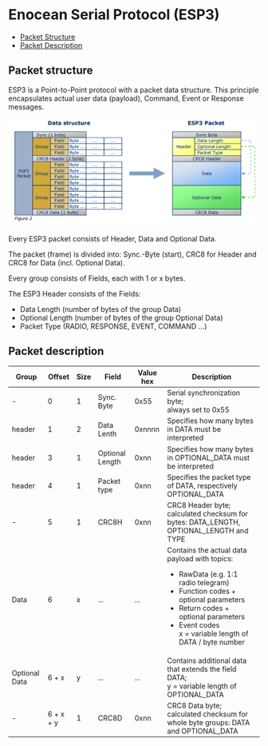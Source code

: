 # Enocean Serial Protocol (ESP3)

* [Packet Structure](#packet-structure)
* [Packet Description](#packet-description)

## Packet structure
ESP3 is a Point-to-Point protocol with a packet data structure.
This principle encapsulates actual user data (payload), Command, Event or Response
messages.

![Packet Structure of Enocean Serial Protocol (ESP3) Packets](images/packet-structure.png)

Every ESP3 packet consists of Header, Data and Optional Data.

The packet (frame) is divided into: Sync.-Byte (start), CRC8 for Header and CRC8 for
Data (incl. Optional Data).

Every group consists of Fields, each with 1 or x bytes.

The ESP3 Header consists of the Fields:
- Data Length (number of bytes of the group Data)
- Optional Length (number of bytes of the group Optional Data)
- Packet Type (RADIO, RESPONSE, EVENT, COMMAND ...)

## Packet description

| Group | Offset | Size | Field | Value hex | Description |
| --- | --- | --- | --- | --- | --- |
| - | 0 | 1 | Sync. Byte | 0x55 | Serial synchronization byte;<br/> always set to 0x55 |
| header | 1 | 2 | Data Lenth | 0xnnnn | Specifies how many bytes in DATA must be interpreted |
| header | 3 | 1 | Optional Length | 0xnn | Specifies how many bytes in OPTIONAL_DATA must be interpreted |
| header | 4 | 1 | Packet type | 0xnn | Specifies the packet type of DATA, respectively OPTIONAL_DATA |
| - | 5 | 1 | CRC8H | 0xnn | CRC8 Header byte; calculated checksum for bytes: DATA_LENGTH, OPTIONAL_LENGTH and TYPE |
| Data | 6 | x | ... | ... | Contains the actual data payload with topics:<br/> <ul><li>RawData (e.g. 1:1 radio telegram)</li> <li>Function codes + optional parameters</li> <li>Return codes + optional parameters</li><li>Event codes</li> x = variable length of DATA / byte number |
  | Optional Data | 6 + x | y | ... | ... | Contains additional data that extends the field DATA; <br/>y = variable length of OPTIONAL_DATA |
| - | 6 + x + y | 1 | CRC8D | 0xnn | CRC8 Data byte; calculated checksum for whole byte groups: DATA and OPTIONAL_DATA |
